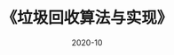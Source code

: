 ---
title: 《垃圾回收算法与实现》
page: readings
comment: 
date: 2020-10
douban: https://book.douban.com/subject/26821357/
tags: 
- 计算机
---